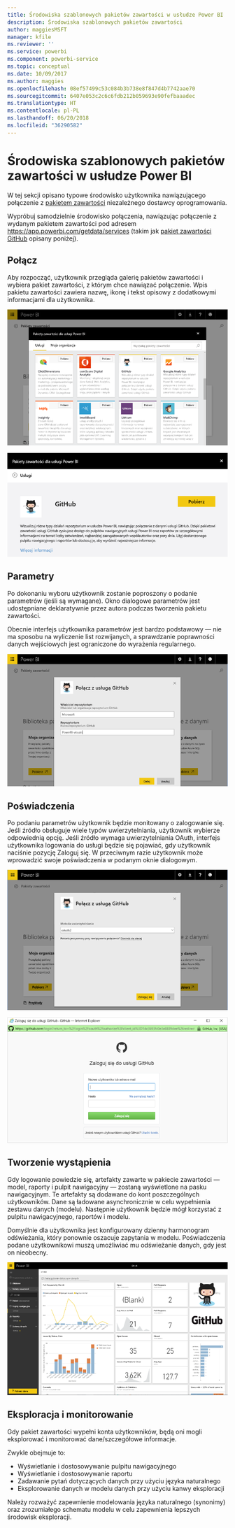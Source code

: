 ```yaml
---
title: Środowiska szablonowych pakietów zawartości w usłudze Power BI
description: Środowiska szablonowych pakietów zawartości
author: maggiesMSFT
manager: kfile
ms.reviewer: ''
ms.service: powerbi
ms.component: powerbi-service
ms.topic: conceptual
ms.date: 10/09/2017
ms.author: maggies
ms.openlocfilehash: 08ef57499c53c084b3b738e8f847d4b7742aae70
ms.sourcegitcommit: 6407e053c2c6c6fdb212b059693e90fefbaaadec
ms.translationtype: HT
ms.contentlocale: pl-PL
ms.lasthandoff: 06/20/2018
ms.locfileid: "36290582"
---
```

# <a name="template-content-pack-experiences-in-power-bi"></a>Środowiska szablonowych pakietów zawartości w usłudze Power BI
W tej sekcji opisano typowe środowisko użytkownika nawiązującego połączenie z [pakietem zawartości](../service-connect-to-services.md) niezależnego dostawcy oprogramowania. 

Wypróbuj samodzielnie środowisko połączenia, nawiązując połączenie z wydanym pakietem zawartości pod adresem https://app.powerbi.com/getdata/services (takim jak [pakiet zawartości GitHub](https://app.powerbi.com/getdata/services/github) opisany poniżej).

## <a name="connect"></a>Połącz
Aby rozpocząć, użytkownik przegląda galerię pakietów zawartości i wybiera pakiet zawartości, z którym chce nawiązać połączenie. Wpis pakietu zawartości zawiera nazwę, ikonę i tekst opisowy z dodatkowymi informacjami dla użytkownika.

![połącz](media/template-content-pack-experience/github_data.png)

![połącz](media/template-content-pack-experience/github_connect.png)

## <a name="parameters"></a>Parametry
Po dokonaniu wyboru użytkownik zostanie poproszony o podanie parametrów (jeśli są wymagane). Okno dialogowe parametrów jest udostępniane deklaratywnie przez autora podczas tworzenia pakietu zawartości.

Obecnie interfejs użytkownika parametrów jest bardzo podstawowy — nie ma sposobu na wyliczenie list rozwijanych, a sprawdzanie poprawności danych wejściowych jest ograniczone do wyrażenia regularnego.

![parametry](media/template-content-pack-experience/github_params.png)

## <a name="credentials"></a>Poświadczenia
Po podaniu parametrów użytkownik będzie monitowany o zalogowanie się.  Jeśli źródło obsługuje wiele typów uwierzytelniania, użytkownik wybierze odpowiednią opcję. Jeśli źródło wymaga uwierzytelniania OAuth, interfejs użytkownika logowania do usługi będzie się pojawiać, gdy użytkownik naciśnie pozycję Zaloguj się.  W przeciwnym razie użytkownik może wprowadzić swoje poświadczenia w podanym oknie dialogowym.

![Poświadczenia](media/template-content-pack-experience/github_login.png)

![połącz](media/template-content-pack-experience/github_creds2.png)

## <a name="instantiation"></a>Tworzenie wystąpienia
Gdy logowanie powiedzie się, artefakty zawarte w pakiecie zawartości — model, raporty i pulpit nawigacyjny — zostaną wyświetlone na pasku nawigacyjnym.  Te artefakty są dodawane do kont poszczególnych użytkowników.  Dane są ładowane asynchronicznie w celu wypełnienia zestawu danych (modelu).  Następnie użytkownik będzie mógł korzystać z pulpitu nawigacyjnego, raportów i modelu.

Domyślnie dla użytkownika jest konfigurowany dzienny harmonogram odświeżania, który ponownie oszacuje zapytania w modelu.  Poświadczenia podane użytkownikowi muszą umożliwiać mu odświeżanie danych, gdy jest on nieobecny.

![Tworzenie wystąpienia](media/template-content-pack-experience/github_dashboard.png)

## <a name="exploration-and-monitoring"></a>Eksploracja i monitorowanie
Gdy pakiet zawartości wypełni konta użytkowników, będą oni mogli eksplorować i monitorować dane/szczegółowe informacje.

Zwykle obejmuje to:

* Wyświetlanie i dostosowywanie pulpitu nawigacyjnego
* Wyświetlanie i dostosowywanie raportu
* Zadawanie pytań dotyczących danych przy użyciu języka naturalnego
* Eksplorowanie danych w modelu danych przy użyciu kanwy eksploracji

Należy rozważyć zapewnienie modelowania języka naturalnego (synonimy) oraz zrozumiałego schematu modelu w celu zapewnienia lepszych środowisk eksploracji.

